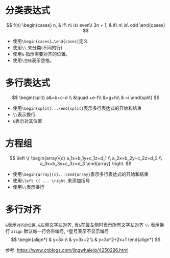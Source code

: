 # 分类表达式

$$
f(n)
\begin{cases}
n, & if\ n\ is\ even\\
3n + 1, & if\  n\ is\ odd
\end{cases}
$$

- 使用`\begin{cases}…\end{cases}`定义
- 使用`\\` 来分类(不同的行)
- 使用`&` 指示需要对齐的位置，
- 使用`\空格`表示空格。


# 多行表达式
$$
\begin{split} 
a&=b+c-d \\ 
&\quad +e-f\\ 
&=g+h\\ 
& =i 
\end{split}
$$

- 使用`\begin{split}...\end{split}`表示多行表达式的开始和结束
- `\\`表示换行
- `&`表示对其位置


# 方程组
$$
\left \{ 
\begin{array}{c}
a_1x+b_1y+c_1z=d_1 \\ 
a_2x+b_2y+c_2z=d_2 \\ 
a_3x+b_3y+c_3z=d_3
\end{array}
\right.
$$

- 使用`\begin{array}{c}...\end{array}`表示多行表达式的开始和结束
- 使用`\left \{ ... \right.`来添加括号
- 使用`\\`表示换行



# 多行对齐
`&`表示`对齐的位置`, `&`左侧文字左对齐, 当`&`在最左侧时表示所有文字左对齐
`\\` 表示换行
`align` 默认每一行会带编号, `*`星号表示不显示编号
$$
\begin{align*}
& y=3x  \\
& y=3x+2  \\
& y=3x^2+2x+1
\end{align*}
$$

参考:
https://www.cnblogs.com/jingwhale/p/4250296.html